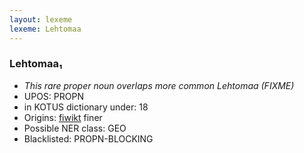 ```yaml
---
layout: lexeme
lexeme: Lehtomaa
---
```


###  Lehtomaa₁

* _This rare proper noun overlaps more common *Lehtomaa* (FIXME)_
* UPOS:  PROPN
* in KOTUS dictionary under:  18
* Origins: [fiwikt](https://fi.wiktionary.org/wiki/Lehtomaa) finer 
* Possible NER class:  GEO
* Blacklisted:  PROPN-BLOCKING

